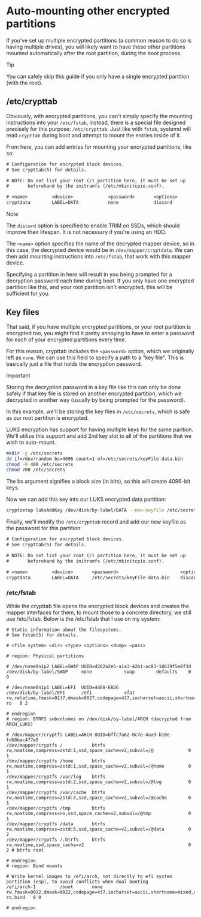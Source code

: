 # Auto-mounting other encrypted partitions

If you've set up multiple encrypted partitions (a common reason to do so is
having multiple drives), you will likely want to have these other partitions
mounted automatically after the root partition, during the boot process.

> [!TIP]
> You can safely skip this guide if you only have a single encrypted partition
> (with the root).

## /etc/crypttab

Obviously, with encrypted partitions, you can't simply specify the mounting
instructions into your `/etc/fstab`, instead, there is a special file designed
precisely for this purpose: `/etc/crypttab`. Just like with `fstab`, systemd
will read `crypttab` during boot and attempt to mount the entries inside of it.

From here, you can add entries for mounting your encrypted partitions, like so:

```txt
# Configuration for encrypted block devices.
# See crypttab(5) for details.

# NOTE: Do not list your root (/) partition here, it must be set up
#       beforehand by the initramfs (/etc/mkinitcpio.conf).

# <name>         <device>             <password>       <options>
cryptdata        LABEL=DATA           none             discard
```

> [!NOTE]
> The `discard` option is specified to enable TRIM on SSDs, which should improve
> their lifespan. It is not necessary if you're using an HDD.

The `<name>` option specifies the name of the decrypted mapper device, so in
this case, the decrypted device would be in `/dev/mapper/cryptdata`. We can then
add mounting instructions into `/etc/fstab`, that work with this mapper device.

Specifying a partition in here will result in you being prompted for a
decryption password each time during boot. If you only have one encrypted
partition like this, and your root partition isn't encrypted, this will be
sufficient for you.

## Key files

That said, if you have multiple encrypted partitions, or your root partition is
encrypted too, you might find it pretty annoying to have to enter a password for
each of your encrypted partitions every time.

For this reason, crypttab includes the `<password>` option, which we originally
left as `none`. We can use this field to specify a path to a "key file". This is
basically just a file that holds the encryption password.

> [!IMPORTANT]
> Storing the decryption password in a key file like this can only be done
> safely if that key file is stored on another encrypted partition, which we
> decrypted in another way (usually by being prompted for the password).
>
> In this example, we'll be storing the key files in `/etc/secrets`, which is
> safe as our root partition is encrypted.

LUKS encryption has support for having multiple keys for the same parition.
We'll utilize this support and add 2nd key slot to all of the partitions that we
wish to auto-mount.

```bash
mkdir -p /etc/secrets
dd if=/dev/random bs=4096 count=1 of=/etc/secrets/keyFile-data.bin
chmod -R 400 /etc/secrets
chmod 700 /etc/secrets
```

The bs argument signifies a block size (in bits), so this will create 4096-bit keys.

Now we can add this key into our LUKS encrypted data partition:

```bash
cryptsetup luksAddKey /dev/disk/by-label/DATA --new-keyfile /etc/secrets/keyFile-data.bin
```

Finally, we'll modify the `/etc/crypttab` record and add our new keyfile as the
password for this partition:

```txt
# Configuration for encrypted block devices.
# See crypttab(5) for details.

# NOTE: Do not list your root (/) partition here, it must be set up
#       beforehand by the initramfs (/etc/mkinitcpio.conf).

# <name>         <device>       <password>                       <options>
cryptdata        LABEL=DATA     /etc/secrets/keyFile-data.bin    discard
```

### /etc/fstab

While the crypttab file opens the encrypted block devices and creates the mapper
interfaces for them, to mount those to a concrete directory, we still use
/etc/fstab. Below is the /etc/fstab that I use on my system:

<!-- markdownlint-disable MD010 MD013 -->

```text
# Static information about the filesystems.
# See fstab(5) for details.

# <file system> <dir> <type> <options> <dump> <pass>

# region: Physical partitions

# /dev/nvme0n1p2 LABEL=SWAP UUID=d262a2e5-a1a3-42b1-ac83-18639f5e8f3d
/dev/disk/by-label/SWAP 	none          	swap      	defaults  	0 0

# /dev/nvme0n1p1 LABEL=EFI  UUID=44E8-EB26
/dev/disk/by-label/EFI  	/efi          	vfat      	rw,relatime,fmask=0137,dmask=0027,codepage=437,iocharset=ascii,shortname=mixed,utf8,errors=remount-ro 	0 2

# endregion
# region: BTRFS subvolumes on /dev/disk/by-label/ARCH (decrypted from ARCH_LUKS)

# /dev/mapper/cryptfs LABEL=ARCH UUID=bffc7a62-0c7e-4aa9-b10e-fd68bac477e0
/dev/mapper/cryptfs	/         	btrfs     	rw,noatime,compress=zstd:1,ssd,space_cache=v2,subvol=/@         	0 1
/dev/mapper/cryptfs	/home     	btrfs     	rw,noatime,compress=zstd:1,ssd,space_cache=v2,subvol=/@home     	0 1
/dev/mapper/cryptfs	/var/log  	btrfs     	rw,noatime,compress=zstd:2,ssd,space_cache=v2,subvol=/@log      	0 1
/dev/mapper/cryptfs	/var/cache	btrfs     	rw,noatime,compress=zstd:3,ssd,space_cache=v2,subvol=/@cache    	0 1
/dev/mapper/cryptfs	/tmp      	btrfs     	rw,noatime,compress=no,ssd,space_cache=v2,subvol=/@tmp          	0 1
/dev/mapper/cryptfs	/data     	btrfs     	rw,noatime,compress=zstd:5,ssd,space_cache=v2,subvol=/@data     	0 2
/dev/mapper/cryptfs	/.btrfs   	btrfs     	rw,noatime,ssd,space_cache=v2                                   	0 2 # btrfs root

# endregion
# region: Bind mounts

# Write kernel images to /efi/arch, not directly to efi system partition (esp), to avoid conflicts when dual booting
/efi/arch-1 	    /boot     	none      	rw,fmask=0022,dmask=0022,codepage=437,iocharset=ascii,shortname=mixed,utf8,errors=remount-ro,bind 	0 0

# endregion
```

<!-- markdownlint-enable MD010 MD013 -->
